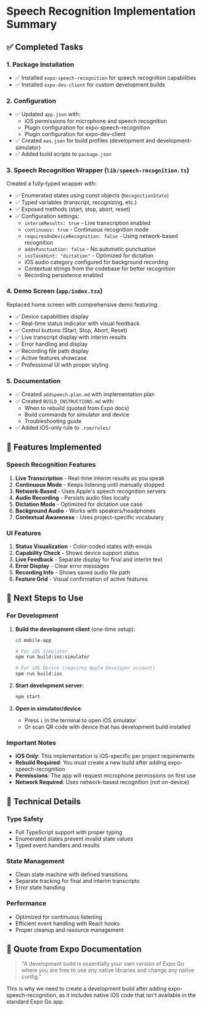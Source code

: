 # Speech Recognition Implementation Summary

## ✅ Completed Tasks

### 1. Package Installation
- ✅ Installed `expo-speech-recognition` for speech recognition capabilities
- ✅ Installed `expo-dev-client` for custom development builds

### 2. Configuration
- ✅ Updated `app.json` with:
  - iOS permissions for microphone and speech recognition
  - Plugin configuration for expo-speech-recognition
  - Plugin configuration for expo-dev-client
- ✅ Created `eas.json` for build profiles (development and development-simulator)
- ✅ Added build scripts to `package.json`

### 3. Speech Recognition Wrapper (`lib/speech-recognition.ts`)
Created a fully-typed wrapper with:
- ✅ Enumerated states using const objects (`RecognitionState`)
- ✅ Typed variables (transcript, recognizing, etc.)
- ✅ Exposed methods (start, stop, abort, reset)
- ✅ Configuration settings:
  - `interimResults: true` - Live transcription enabled
  - `continuous: true` - Continuous recognition mode
  - `requiresOnDeviceRecognition: false` - Using network-based recognition
  - `addsPunctuation: false` - No automatic punctuation
  - `iosTaskHint: "dictation"` - Optimized for dictation
  - iOS audio category configured for background recording
  - Contextual strings from the codebase for better recognition
  - Recording persistence enabled

### 4. Demo Screen (`app/index.tsx`)
Replaced home screen with comprehensive demo featuring:
- ✅ Device capabilities display
- ✅ Real-time status indicator with visual feedback
- ✅ Control buttons (Start, Stop, Abort, Reset)
- ✅ Live transcript display with interim results
- ✅ Error handling and display
- ✅ Recording file path display
- ✅ Active features showcase
- ✅ Professional UI with proper styling

### 5. Documentation
- ✅ Created `addspeech.plan.md` with implementation plan
- ✅ Created `BUILD_INSTRUCTIONS.md` with:
  - When to rebuild (quoted from Expo docs)
  - Build commands for simulator and device
  - Troubleshooting guide
- ✅ Added iOS-only rule to `.roo/rules/`

## 🎯 Features Implemented

### Speech Recognition Features
1. **Live Transcription** - Real-time interim results as you speak
2. **Continuous Mode** - Keeps listening until manually stopped
3. **Network-Based** - Uses Apple's speech recognition servers
4. **Audio Recording** - Persists audio files locally
5. **Dictation Mode** - Optimized for dictation use case
6. **Background Audio** - Works with speakers/headphones
7. **Contextual Awareness** - Uses project-specific vocabulary

### UI Features
1. **Status Visualization** - Color-coded states with emojis
2. **Capability Check** - Shows device support status
3. **Live Feedback** - Separate display for final and interim text
4. **Error Display** - Clear error messages
5. **Recording Info** - Shows saved audio file path
6. **Feature Grid** - Visual confirmation of active features

## 📱 Next Steps to Use

### For Development

1. **Build the development client** (one-time setup):
   ```bash
   cd mobile-app
   
   # For iOS Simulator
   npm run build:ios:simulator
   
   # For iOS Device (requires Apple Developer account)
   npm run build:ios
   ```

2. **Start development server**:
   ```bash
   npm start
   ```

3. **Open in simulator/device**:
   - Press `i` in the terminal to open iOS simulator
   - Or scan QR code with device that has development build installed

### Important Notes

- **iOS Only**: This implementation is iOS-specific per project requirements
- **Rebuild Required**: You must create a new build after adding expo-speech-recognition
- **Permissions**: The app will request microphone permissions on first use
- **Network Required**: Uses network-based recognition (not on-device)

## 🔧 Technical Details

### Type Safety
- Full TypeScript support with proper typing
- Enumerated states prevent invalid state values
- Typed event handlers and results

### State Management
- Clean state machine with defined transitions
- Separate tracking for final and interim transcripts
- Error state handling

### Performance
- Optimized for continuous listening
- Efficient event handling with React hooks
- Proper cleanup and resource management

## 📝 Quote from Expo Documentation

> "A development build is essentially your own version of Expo Go where you are free to use any native libraries and change any native config."

This is why we need to create a development build after adding expo-speech-recognition, as it includes native iOS code that isn't available in the standard Expo Go app.
